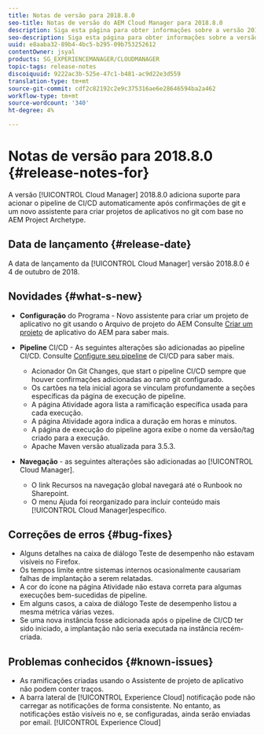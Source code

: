 ```yaml
---
title: Notas de versão para 2018.8.0
seo-title: Notas de versão do AEM Cloud Manager para 2018.8.0
description: Siga esta página para obter informações sobre a versão 2018.8.0 do Cloud Manager.
seo-description: Siga esta página para obter informações sobre a versão 2018.8.0 do AEM Cloud Manager.
uuid: e8aaba32-89b4-4bc5-b295-09b753252612
contentOwner: jsyal
products: SG_EXPERIENCEMANAGER/CLOUDMANAGER
topic-tags: release-notes
discoiquuid: 9222ac3b-525e-47c1-b481-ac9d22e3d559
translation-type: tm+mt
source-git-commit: cdf2c82192c2e9c375316ae6e28646594ba2a462
workflow-type: tm+mt
source-wordcount: '340'
ht-degree: 4%

---
```



# Notas de versão para 2018.8.0 {#release-notes-for}

A versão [!UICONTROL Cloud Manager] 2018.8.0 adiciona suporte para acionar o pipeline de CI/CD automaticamente após confirmações de git e um novo assistente para criar projetos de aplicativos no git com base no AEM Project Archetype.

## Data de lançamento {#release-date}

A data de lançamento da [!UICONTROL Cloud Manager] versão 2018.8.0 é 4 de outubro de 2018.

## Novidades {#what-s-new}

* **Configuração** do Programa - Novo assistente para criar um projeto de aplicativo no git usando o Arquivo de projeto do AEM Consulte [Criar um projeto](/help/using/create-an-application-project.md) de aplicativo do AEM para saber mais.

* **Pipeline** CI/CD - As seguintes alterações são adicionadas ao pipeline CI/CD. Consulte [Configure seu pipeline](configuring-pipeline.md) de CI/CD para saber mais.

   * Acionador On Git Changes, que start o pipeline CI/CD sempre que houver confirmações adicionadas ao ramo git configurado.
   * Os cartões na tela inicial agora se vinculam profundamente a seções específicas da página de execução de pipeline.
   * A página Atividade agora lista a ramificação específica usada para cada execução.
   * A página Atividade agora indica a duração em horas e minutos.
   * A página de execução do pipeline agora exibe o nome da versão/tag criado para a execução.
   * Apache Maven versão atualizada para 3.5.3.

* **Navegação** - as seguintes alterações são adicionadas ao [!UICONTROL Cloud Manager].

   * O link Recursos na navegação global navegará até o Runbook no Sharepoint.
   * O menu Ajuda foi reorganizado para incluir conteúdo mais [!UICONTROL Cloud Manager]específico.

## Correções de erros {#bug-fixes}

* Alguns detalhes na caixa de diálogo Teste de desempenho não estavam visíveis no Firefox.
* Os tempos limite entre sistemas internos ocasionalmente causariam falhas de implantação a serem relatadas.
* A cor do ícone na página Atividade não estava correta para algumas execuções bem-sucedidas de pipeline.
* Em alguns casos, a caixa de diálogo Teste de desempenho listou a mesma métrica várias vezes.
* Se uma nova instância fosse adicionada após o pipeline de CI/CD ter sido iniciado, a implantação não seria executada na instância recém-criada.

## Problemas conhecidos {#known-issues}

* As ramificações criadas usando o Assistente de projeto de aplicativo não podem conter traços.
* A barra lateral de [!UICONTROL Experience Cloud] notificação pode não carregar as notificações de forma consistente. No entanto, as notificações estão visíveis no e, se configuradas, ainda serão enviadas por email. [!UICONTROL Experience Cloud]

